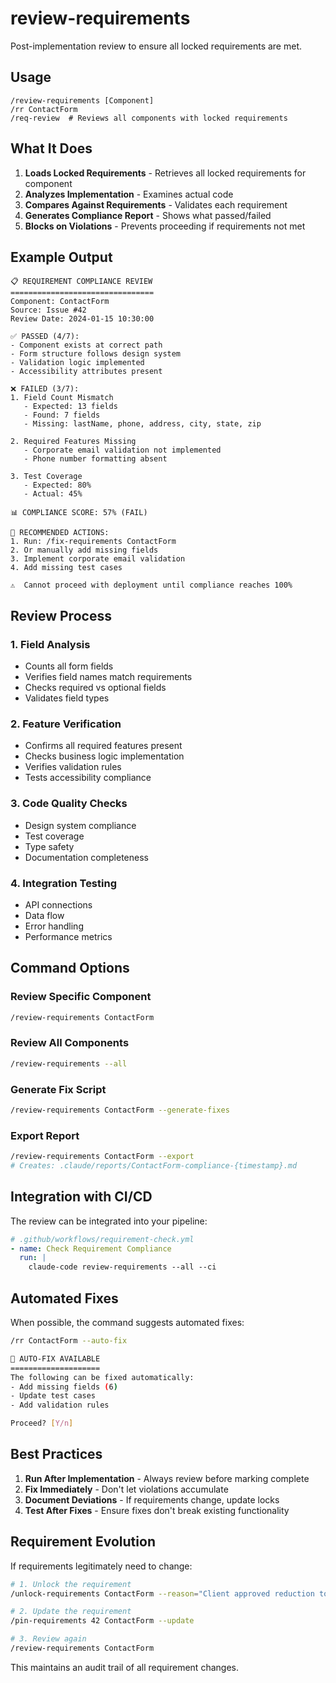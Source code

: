 # review-requirements

Post-implementation review to ensure all locked requirements are met.

## Usage
```
/review-requirements [Component]
/rr ContactForm
/req-review  # Reviews all components with locked requirements
```

## What It Does

1. **Loads Locked Requirements** - Retrieves all locked requirements for component
2. **Analyzes Implementation** - Examines actual code
3. **Compares Against Requirements** - Validates each requirement
4. **Generates Compliance Report** - Shows what passed/failed
5. **Blocks on Violations** - Prevents proceeding if requirements not met

## Example Output

```
📋 REQUIREMENT COMPLIANCE REVIEW
================================
Component: ContactForm
Source: Issue #42
Review Date: 2024-01-15 10:30:00

✅ PASSED (4/7):
- Component exists at correct path
- Form structure follows design system
- Validation logic implemented
- Accessibility attributes present

❌ FAILED (3/7):
1. Field Count Mismatch
   - Expected: 13 fields
   - Found: 7 fields
   - Missing: lastName, phone, address, city, state, zip

2. Required Features Missing
   - Corporate email validation not implemented
   - Phone number formatting absent

3. Test Coverage
   - Expected: 80%
   - Actual: 45%

📊 COMPLIANCE SCORE: 57% (FAIL)

🔧 RECOMMENDED ACTIONS:
1. Run: /fix-requirements ContactForm
2. Or manually add missing fields
3. Implement corporate email validation
4. Add missing test cases

⚠️  Cannot proceed with deployment until compliance reaches 100%
```

## Review Process

### 1. Field Analysis
- Counts all form fields
- Verifies field names match requirements
- Checks required vs optional fields
- Validates field types

### 2. Feature Verification
- Confirms all required features present
- Checks business logic implementation
- Verifies validation rules
- Tests accessibility compliance

### 3. Code Quality Checks
- Design system compliance
- Test coverage
- Type safety
- Documentation completeness

### 4. Integration Testing
- API connections
- Data flow
- Error handling
- Performance metrics

## Command Options

### Review Specific Component
```bash
/review-requirements ContactForm
```

### Review All Components
```bash
/review-requirements --all
```

### Generate Fix Script
```bash
/review-requirements ContactForm --generate-fixes
```

### Export Report
```bash
/review-requirements ContactForm --export
# Creates: .claude/reports/ContactForm-compliance-{timestamp}.md
```

## Integration with CI/CD

The review can be integrated into your pipeline:

```yaml
# .github/workflows/requirement-check.yml
- name: Check Requirement Compliance
  run: |
    claude-code review-requirements --all --ci
```

## Automated Fixes

When possible, the command suggests automated fixes:

```bash
/rr ContactForm --auto-fix

🔧 AUTO-FIX AVAILABLE
====================
The following can be fixed automatically:
- Add missing fields (6)
- Update test cases
- Add validation rules

Proceed? [Y/n]
```

## Best Practices

1. **Run After Implementation** - Always review before marking complete
2. **Fix Immediately** - Don't let violations accumulate
3. **Document Deviations** - If requirements change, update locks
4. **Test After Fixes** - Ensure fixes don't break existing functionality

## Requirement Evolution

If requirements legitimately need to change:

```bash
# 1. Unlock the requirement
/unlock-requirements ContactForm --reason="Client approved reduction to 10 fields"

# 2. Update the requirement
/pin-requirements 42 ContactForm --update

# 3. Review again
/review-requirements ContactForm
```

This maintains an audit trail of all requirement changes.
